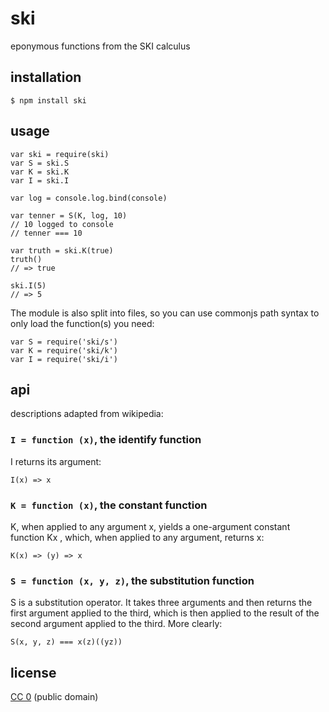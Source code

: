 # ski
eponymous functions from the SKI calculus

## installation

    $ npm install ski

## usage

    var ski = require(ski)
    var S = ski.S
    var K = ski.K
    var I = ski.I

    var log = console.log.bind(console)

    var tenner = S(K, log, 10)
    // 10 logged to console
    // tenner === 10

    var truth = ski.K(true)
    truth()
    // => true

    ski.I(5)
    // => 5

The module is also split into files, so you can use commonjs path syntax to only load the function(s) you need:

    var S = require('ski/s')
    var K = require('ski/k')
    var I = require('ski/i')

## api

descriptions adapted from wikipedia:

### `I = function (x)`, the identify function

I returns its argument:

    I(x) => x


### `K = function (x)`, the constant function

K, when applied to any argument x, yields a one-argument constant function Kx , which, when applied to any argument, returns x:

    K(x) => (y) => x

### `S = function (x, y, z)`, the substitution function

S is a substitution operator. It takes three arguments and then returns the first argument applied to the third, which is then applied to the result of the second argument applied to the third. More clearly:

    S(x, y, z) === x(z)((yz))

## license
[CC 0](http://creativecommons.org/publicdomain/zero/1.0/) (public domain)